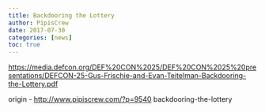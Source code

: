 ```yaml
---
title: Backdooring the Lottery
author: PipisCrew
date: 2017-07-30
categories: [news]
toc: true
---
```


https://media.defcon.org/DEF%20CON%2025/DEF%20CON%2025%20presentations/DEFCON-25-Gus-Frischie-and-Evan-Teitelman-Backdooring-the-Lottery.pdf

origin - http://www.pipiscrew.com/?p=9540 backdooring-the-lottery